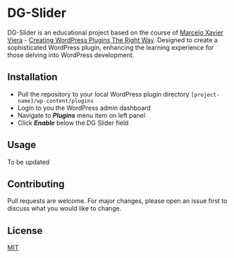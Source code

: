 # DG-Slider

DG-Slider is an educational project based on the course of [Marcelo Xavier Viera](https://www.udemy.com/user/marceloxaviervieira/) - [Creating WordPress Plugins The Right Way](https://www.udemy.com/course/wordpress-plugin-development/). Designed to create a sophisticated WordPress plugin, enhancing the learning experience for those delving into WordPress development.

## Installation

* Pull the repository to your local WordPress plugin directory `[project-name]/wp-content/plugins`
* Login to you the WordPress admin dashboard
* Navigate to **_Plugins_** menu item on left panel
* Click **_Enable_** below the DG Slider field

## Usage

To be updated

## Contributing

Pull requests are welcome. For major changes, please open an issue first
to discuss what you would like to change.

## License

[MIT](https://choosealicense.com/licenses/mit/)